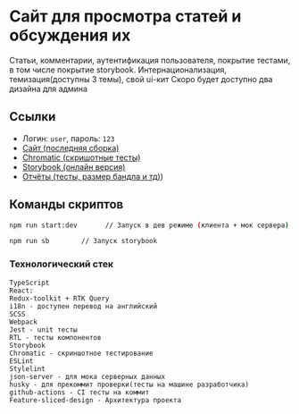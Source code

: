 # Сайт для просмотра статей и обсуждения их

Статьи, комментарии, аутентификация пользователя,
покрытие тестами, в том числе покрытие storybook.
Интернационализация, темизация(доступны 3 темы), свой ui-кит
Скоро будет доступно два дизайна для админа

## Ссылки

- Логин: `user`, пароль: `123`
- [Сайт (последняя сборка)](https://kowka-app.netlify.app/)
- [Chromatic (скришотные тесты)](https://www.chromatic.com/library?appId=6690d3546f3d377867d91626)
- [Storybook (онлайн версия)](https://6690d3546f3d377867d91626-txilkssvge.chromatic.com/?path=/story/entities-article-articledetails--light)
- [Отчёты (тесты, размер бандла и тд)](https://kowkavawenorm.github.io/product-react))
## Команды скриптов

```bash
npm run start:dev       // Запуск в дев режиме (клиента + мок сервера)

npm run sb        // Запуск storybook
```

### Технологический стек

```
TypeScript
React:
Redux-toolkit + RTK Query
i18n - доступен перевод на английский
SCSS
Webpack
Jest - unit тесты
RTL - тесты компонентов
Storybook
Chromatic - скриншотное тестирование
ESLint
Stylelint
json-server - для мока серверных данных
husky - для прекоммит проверки(тесты на машине разработчика)
github-actions - CI тесты на коммит
Feature-sliced-design - Архитектура проекта
```

